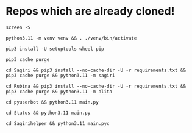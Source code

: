# Repos which are already cloned!


```
screen -S 
```
```
python3.11 -m venv venv && . ./venv/bin/activate
```
```
pip3 install -U setuptools wheel pip
```
```
pip3 cache purge
```
```
cd Sagiri && pip3 install --no-cache-dir -U -r requirements.txt && pip3 cache purge && python3.11 -m sagiri
```
```
cd Rubina && pip3 install --no-cache-dir -U -r requirements.txt && pip3 cache purge && python3.11 -m alita
```
```
cd pyuserbot && python3.11 main.py
```
```
cd Status && python3.11 main.py
```
```
cd Sagirihelper && python3.11 main.pyc
```
